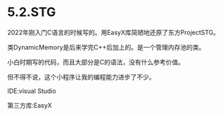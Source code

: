 # 5.2.STG

2022年刚入门C语言的时候写的。用EasyX库简陋地还原了东方ProjectSTG。

类DynamicMemory是后来学完C++后加上的。是一个管理内存池的类。

小白时期写的代码，而且大部分是C的语法，没有什么参考价值。

但不得不说，这个小程序让我的编程能力进步了不少。

IDE:visual Studio

第三方库:EasyX
